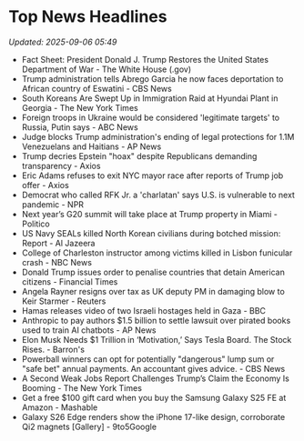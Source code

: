 # Top News Headlines

_Updated: 2025-09-06 05:49_

- Fact Sheet: President Donald J. Trump Restores the United States Department of War - The White House (.gov)
- Trump administration tells Abrego Garcia he now faces deportation to African country of Eswatini - CBS News
- South Koreans Are Swept Up in Immigration Raid at Hyundai Plant in Georgia - The New York Times
- Foreign troops in Ukraine would be considered 'legitimate targets' to Russia, Putin says - ABC News
- Judge blocks Trump administration's ending of legal protections for 1.1M Venezuelans and Haitians - AP News
- Trump decries Epstein "hoax" despite Republicans demanding transparency - Axios
- Eric Adams refuses to exit NYC mayor race after reports of Trump job offer - Axios
- Democrat who called RFK Jr. a 'charlatan' says U.S. is vulnerable to next pandemic - NPR
- Next year’s G20 summit will take place at Trump property in Miami - Politico
- US Navy SEALs killed North Korean civilians during botched mission: Report - Al Jazeera
- College of Charleston instructor among victims killed in Lisbon funicular crash - NBC News
- Donald Trump issues order to penalise countries that detain American citizens - Financial Times
- Angela Rayner resigns over tax as UK deputy PM in damaging blow to Keir Starmer - Reuters
- Hamas releases video of two Israeli hostages held in Gaza - BBC
- Anthropic to pay authors $1.5 billion to settle lawsuit over pirated books used to train AI chatbots - AP News
- Elon Musk Needs $1 Trillion in ‘Motivation,’ Says Tesla Board. The Stock Rises. - Barron's
- Powerball winners can opt for potentially "dangerous" lump sum or "safe bet" annual payments. An accountant gives advice. - CBS News
- A Second Weak Jobs Report Challenges Trump’s Claim the Economy Is Booming - The New York Times
- Get a free $100 gift card when you buy the Samsung Galaxy S25 FE at Amazon - Mashable
- Galaxy S26 Edge renders show the iPhone 17-like design, corroborate Qi2 magnets [Gallery] - 9to5Google